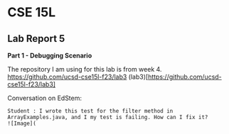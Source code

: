 # CSE 15L
## Lab Report 5

**Part 1 - Debugging Scenario**

The repository I am using for this lab is from week 4.
https://github.com/ucsd-cse15l-f23/lab3
(lab3)[https://github.com/ucsd-cse15l-f23/lab3]

Conversation on EdStem:

```
Student : I wrote this test for the filter method in ArrayExamples.java, and I my test is failing. How can I fix it?
![Image](

